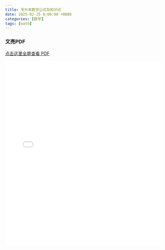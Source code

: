 ```yaml
---
title: 专升本数学公式及知识点 
date: 2025-02-25 8:00:00 +0800
categories: [数学]
tags: [math] 
---
```


### 文亮PDF
<a href="/assets/files/专升本数学公式及知识点.pdf" target="_blank">点击这里全屏查看 PDF</a>
 
<embed src="/assets/files/专升本数学公式及知识点.pdf" type="application/pdf" width="100%" height="600px" />
